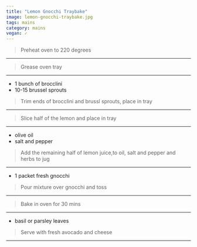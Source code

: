```yaml
---
title: "Lemon Gnocchi Traybake"
image: lemon-gnocchi-traybake.jpg
tags: mains
category: mains
vegan: ✓
---
```


> Preheat oven to 220 degrees

---

> Grease oven tray

---

* 1 bunch of brocclini
* 10-15 brussel sprouts

> Trim ends of brocclini and brussl sprouts, place in tray

---

> Slice half of the lemon and place in tray

---

* olive oil
* salt and pepper

> Add the remaining half of lemon juice,to oil, salt and pepper and herbs to jug

---

* 1 packet fresh gnocchi

> Pour mixture over gnocchi and toss

---

> Bake in oven for 30 mins

---

* basil or parsley leaves

> Serve with fresh avocado and cheese

---

